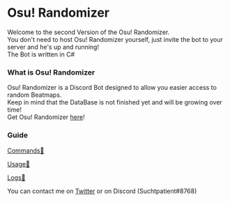 # Osu! Randomizer
Welcome to the second Version of the Osu! Randomizer.  
You don't need to host Osu! Randomizer yourself, just invite the bot to your server and he's up and running!  
The Bot is written in C#

### What is Osu! Randomizer
Osu! Randomizer is a Discord Bot designed to allow you easier access to random Beatmaps.  
Keep in mind that the DataBase is not finished yet and will be growing over time!  
Get Osu! Randomizer [here](https://discordapp.com/oauth2/authorize?client_id=654332742061916161&permissions=84992&scope=bot)!


### Guide
[Commands💬](https://github.com/de-MMXIV/Osu-Randomizer/blob/master/docs/Commands.md)

[Usage🎲](https://github.com/de-MMXIV/Osu-Randomizer/blob/master/docs/Usage.md)

[Logs💾](https://github.com/de-MMXIV/Osu-Randomizer/blob/master/docs/Logs.md)

You can contact me on [Twitter](https://twitter.com/SuchtpatientTTV) or on Discord (Suchtpatient#8768)
